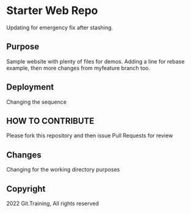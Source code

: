 # Starter Web Repo

Updating for emergency fix after stashing.

## Purpose

Sample website with plenty of files for demos. Adding a line for rebase example, then more changes from myfeature branch too.

## Deployment

Changing the sequence 

## HOW TO CONTRIBUTE

Please fork this repository and then issue Pull Requests for review

## Changes

Changing for the working directory purposes

## Copyright

2022 Git.Training, All rights reserved
